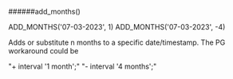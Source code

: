 ######add_months()

ADD_MONTHS('07-03-2023', 1)
ADD_MONTHS('07-03-2023', -4)

Adds or substitute n months to a specific date/timestamp. The PG workaround could be 

"+ interval '1 month';"
"- interval '4 months';"
